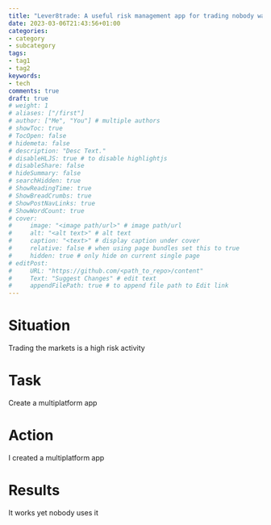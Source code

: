```yaml
---
title: "Lever8trade: A useful risk management app for trading nobody wants"
date: 2023-03-06T21:43:56+01:00
categories:
- category
- subcategory
tags:
- tag1
- tag2
keywords:
- tech
comments: true
draft: true
# weight: 1
# aliases: ["/first"]
# author: ["Me", "You"] # multiple authors
# showToc: true
# TocOpen: false
# hidemeta: false
# description: "Desc Text."
# disableHLJS: true # to disable highlightjs
# disableShare: false
# hideSummary: false
# searchHidden: true
# ShowReadingTime: true
# ShowBreadCrumbs: true
# ShowPostNavLinks: true
# ShowWordCount: true
# cover:
#     image: "<image path/url>" # image path/url
#     alt: "<alt text>" # alt text
#     caption: "<text>" # display caption under cover
#     relative: false # when using page bundles set this to true
#     hidden: true # only hide on current single page
# editPost:
#     URL: "https://github.com/<path_to_repo>/content"
#     Text: "Suggest Changes" # edit text
#     appendFilePath: true # to append file path to Edit link
---
```


<!--more-->

# Situation

Trading the markets is a high risk activity

# Task

Create a multiplatform app 

# Action

I created a multiplatform app

# Results

It works yet nobody uses it
